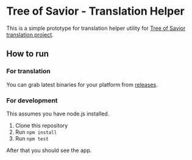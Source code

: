 # Tree of Savior - Translation Helper

This is a simple prototype for translation helper utility for [Tree of Savior translation project](https://github.com/Treeofsavior/EnglishTranslation).

## How to run

### For translation

You can grab latest binaries for your platform from [releases](https://github.com/yamalight/treeofsavior-translatehelper/releases).

### For development

This assumes you have node.js installed.

1. Clone this repository
2. Run `npm install`
3. Run `npm test`

After that you should see the app.
